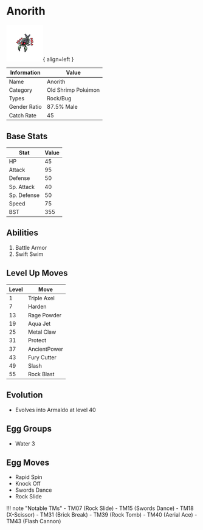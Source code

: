 # Anorith

![Anorith](../images/pokemon/347.png){ align=left }

| Information | Value |
|------------|--------|
| Name | Anorith |
| Category | Old Shrimp Pokémon |
| Types | Rock/Bug |
| Gender Ratio | 87.5% Male |
| Catch Rate | 45 |

## Base Stats

| Stat | Value |
|------|-------|
| HP | 45 |
| Attack | 95 |
| Defense | 50 |
| Sp. Attack | 40 |
| Sp. Defense | 50 |
| Speed | 75 |
| BST | 355 |

## Abilities
1. Battle Armor
2. Swift Swim

## Level Up Moves
| Level | Move |
|-------|------|
| 1 | Triple Axel |
| 7 | Harden |
| 13 | Rage Powder |
| 19 | Aqua Jet |
| 25 | Metal Claw |
| 31 | Protect |
| 37 | AncientPower |
| 43 | Fury Cutter |
| 49 | Slash |
| 55 | Rock Blast |

## Evolution
- Evolves into Armaldo at level 40

## Egg Groups
- Water 3

## Egg Moves
- Rapid Spin
- Knock Off
- Swords Dance
- Rock Slide

!!! note "Notable TMs"
    - TM07 (Rock Slide)
    - TM15 (Swords Dance)
    - TM18 (X-Scissor)
    - TM31 (Brick Break)
    - TM39 (Rock Tomb)
    - TM40 (Aerial Ace)
    - TM43 (Flash Cannon)
